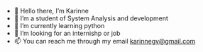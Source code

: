 - 👋 Hello there, I’m Karinne 
- 👀 I’m a student of System Analysis and development
- 🌱 I’m currently learning python
- 💞️ I’m looking for an internishp or job
- 📫 You can reach me through my email karinnegv@gmail.com

<!---
kah-g/kah-g is a ✨ special ✨ repository because its `README.md` (this file) appears on your GitHub profile.
You can click the Preview link to take a look at your changes.
--->
